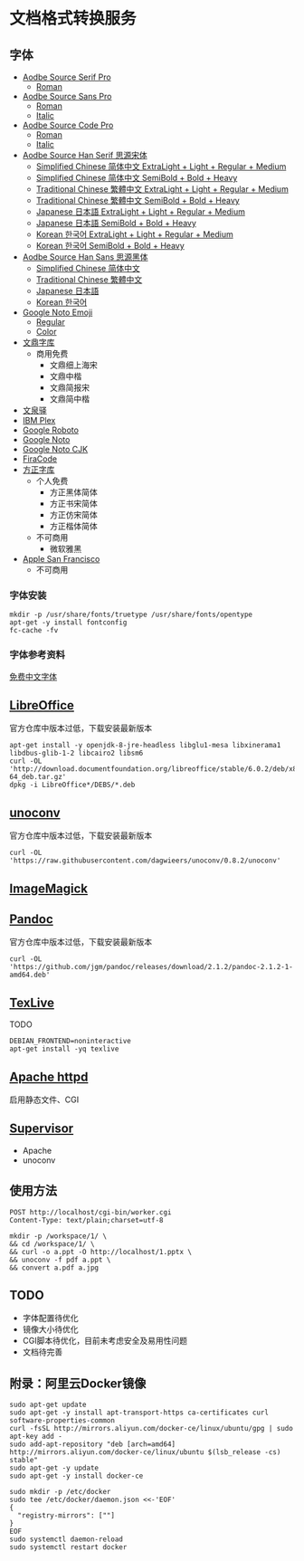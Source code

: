 # 文档格式转换服务

## 字体
* [Aodbe Source Serif Pro](https://github.com/adobe-fonts/source-serif-pro)
  * [Roman](https://github.com/adobe-fonts/source-serif-pro/releases/download/variable-fonts/SourceSerifVariable-Roman.otf)
* [Aodbe Source Sans Pro](https://github.com/adobe-fonts/source-sans-pro/)
  * [Roman](https://github.com/adobe-fonts/source-sans-pro/releases/download/variable-fonts/SourceSansVariable-Roman.otf)
  * [Italic](https://github.com/adobe-fonts/source-sans-pro/releases/download/variable-fonts/SourceSansVariable-Italic.otf)
* [Aodbe Source Code Pro](https://github.com/adobe-fonts/source-code-pro)
  * [Roman](https://github.com/adobe-fonts/source-code-pro/releases/download/variable-fonts/SourceCodeVariable-Roman.otf)
  * [Italic](https://github.com/adobe-fonts/source-code-pro/releases/download/variable-fonts/SourceCodeVariable-Italic.otf)
* [Aodbe Source Han Serif 思源宋体](https://github.com/adobe-fonts/source-han-serif)
  * [Simplified Chinese 简体中文 ExtraLight + Light + Regular + Medium](https://github.com/adobe-fonts/source-han-serif/raw/release/OTF/SourceHanSerifSC_EL-M.zip)
  * [Simplified Chinese 简体中文 SemiBold + Bold + Heavy](https://github.com/adobe-fonts/source-han-serif/raw/release/OTF/SourceHanSerifSC_SB-H.zip)
  * [Traditional Chinese 繁體中文 ExtraLight + Light + Regular + Medium](https://github.com/adobe-fonts/source-han-serif/raw/release/OTF/SourceHanSerifTC_EL-M.zip)
  * [Traditional Chinese 繁體中文 SemiBold + Bold + Heavy](https://github.com/adobe-fonts/source-han-serif/raw/release/OTF/SourceHanSerifTC_SB-H.zip)
  * [Japanese 日本語 ExtraLight + Light + Regular + Medium](https://github.com/adobe-fonts/source-han-serif/raw/release/OTF/SourceHanSerifJ_EL-M.zip)
  * [Japanese 日本語 SemiBold + Bold + Heavy](https://github.com/adobe-fonts/source-han-serif/raw/release/OTF/SourceHanSerifJ_SB-H.zip)
  * [Korean 한국어 ExtraLight + Light + Regular + Medium](https://github.com/adobe-fonts/source-han-serif/raw/release/OTF/SourceHanSerifK_EL-M.zip)
  * [Korean 한국어 SemiBold + Bold + Heavy](https://github.com/adobe-fonts/source-han-serif/raw/release/OTF/SourceHanSerifK_SB-H.zip)
* [Aodbe Source Han Sans 思源黑体](https://github.com/adobe-fonts/source-han-sans)
  * [Simplified Chinese 简体中文](https://github.com/adobe-fonts/source-han-sans/raw/release/OTF/SourceHanSansSC.zip)
  * [Traditional Chinese 繁體中文](https://github.com/adobe-fonts/source-han-sans/raw/release/OTF/SourceHanSansTC.zip)
  * [Japanese 日本語](https://github.com/adobe-fonts/source-han-sans/raw/release/OTF/SourceHanSansJ.zip)
  * [Korean 한국어](https://github.com/adobe-fonts/source-han-sans/raw/release/OTF/SourceHanSansK.zip)
* [Google Noto Emoji](https://github.com/googlei18n/noto-emoji)
  * [Regular](https://raw.githubusercontent.com/googlei18n/noto-emoji/master/fonts/NotoEmoji-Regular.ttf)
  * [Color](https://raw.githubusercontent.com/googlei18n/noto-emoji/master/fonts/NotoColorEmoji.ttf)
* [文鼎字库](http://www.arphic.com.cn/)
  * 商用免费
    * 文鼎细上海宋
    * 文鼎中楷
    * 文鼎简报宋
    * 文鼎简中楷
* [文泉驿](https://sourceforge.net/projects/wqy)
* [IBM Plex](https://github.com/IBM/plex)
* [Google Roboto](https://github.com/google/roboto)
* [Google Noto](https://github.com/googlei18n/noto-fonts)
* [Google Noto CJK](https://github.com/googlei18n/noto-cjk)
* [FiraCode](https://github.com/tonsky/FiraCode)
* [方正字库](http://www.foundertype.com/index.php/FindFont/index.html)
  * 个人免费
    * 方正黑体简体
    * 方正书宋简体
    * 方正仿宋简体
    * 方正楷体简体
  * 不可商用
    * 微软雅黑
* [Apple San Francisco](https://github.com/AppleDesignResources/SanFranciscoFont)
  * 不可商用

### 字体安装
```shell
mkdir -p /usr/share/fonts/truetype /usr/share/fonts/opentype
apt-get -y install fontconfig
fc-cache -fv
```

### 字体参考资料
[免费中文字体](http://wiki.ubuntu.org.cn/%E5%85%8D%E8%B4%B9%E4%B8%AD%E6%96%87%E5%AD%97%E4%BD%93)


## [LibreOffice](https://libreoffice.org/)
官方仓库中版本过低，下载安装最新版本
```shell
apt-get install -y openjdk-8-jre-headless libglu1-mesa libxinerama1 libdbus-glib-1-2 libcairo2 libsm6
curl -OL 'http://download.documentfoundation.org/libreoffice/stable/6.0.2/deb/x86_64/LibreOffice_6.0.2_Linux_x86-64_deb.tar.gz'
dpkg -i LibreOffice*/DEBS/*.deb
```

## [unoconv](https://github.com/dagwieers/unoconv)
官方仓库中版本过低，下载安装最新版本
```shell
curl -OL 'https://raw.githubusercontent.com/dagwieers/unoconv/0.8.2/unoconv'
```

## [ImageMagick](https://www.imagemagick.org/)

## [Pandoc](https://pandoc.org/)
官方仓库中版本过低，下载安装最新版本
```shell
curl -OL 'https://github.com/jgm/pandoc/releases/download/2.1.2/pandoc-2.1.2-1-amd64.deb'
```

## [TexLive](https://www.tug.org/texlive/)
TODO
```shell
DEBIAN_FRONTEND=noninteractive
apt-get install -yq texlive
```

## [Apache httpd](https://httpd.apache.org/)
启用静态文件、CGI

## [Supervisor](http://supervisord.org/)
* Apache
* unoconv

## 使用方法
```http
POST http://localhost/cgi-bin/worker.cgi
Content-Type: text/plain;charset=utf-8

mkdir -p /workspace/1/ \
&& cd /workspace/1/ \
&& curl -o a.ppt -O http://localhost/1.pptx \
&& unoconv -f pdf a.ppt \
&& convert a.pdf a.jpg
```

## TODO
* 字体配置待优化
* 镜像大小待优化
* CGI脚本待优化，目前未考虑安全及易用性问题
* 文档待完善

## 附录：阿里云Docker镜像
```shell
sudo apt-get update
sudo apt-get -y install apt-transport-https ca-certificates curl software-properties-common
curl -fsSL http://mirrors.aliyun.com/docker-ce/linux/ubuntu/gpg | sudo apt-key add -
sudo add-apt-repository "deb [arch=amd64] http://mirrors.aliyun.com/docker-ce/linux/ubuntu $(lsb_release -cs) stable"
sudo apt-get -y update
sudo apt-get -y install docker-ce

sudo mkdir -p /etc/docker
sudo tee /etc/docker/daemon.json <<-'EOF'
{
  "registry-mirrors": [""]
}
EOF
sudo systemctl daemon-reload
sudo systemctl restart docker
```
